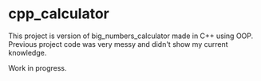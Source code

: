 # cpp_calculator

This project is version of big_numbers_calculator made in C++ using OOP. Previous project code was very messy and didn't show my current knowledge.

Work in progress.